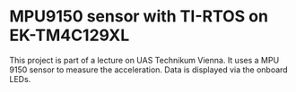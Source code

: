 # MPU9150 sensor with TI-RTOS on EK-TM4C129XL

This project is part of a lecture on UAS Technikum Vienna. It uses a MPU 9150 sensor
to measure the acceleration. Data is displayed via the onboard LEDs. 
